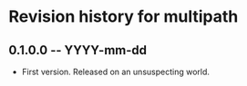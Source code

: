 # Revision history for multipath

## 0.1.0.0  -- YYYY-mm-dd

* First version. Released on an unsuspecting world.
